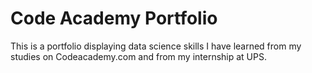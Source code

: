 # Code Academy Portfolio
 
This is a portfolio displaying data science skills I have learned from my studies on Codeacademy.com and from my internship at UPS.